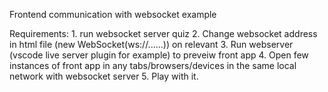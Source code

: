 Frontend communication with websocket example 

Requirements:
	1. run websocket  server quiz
	2. Change websocket address in html file (new WebSocket(ws://......)) on relevant
	3. Run webserver (vscode live server plugin for example) to preveiw front app
	4. Open few instances of front app in any tabs/browsers/devices in the same local network with websocket server
	5. Play with it.
